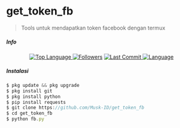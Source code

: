 # get_token_fb
> Tools untuk mendapatkan token facebook dengan termux
##### Info
<p align="center">
 <a href="https://github.com/Musk-ID">
    <img alt="Top Language" src="https://img.shields.io/github/languages/top/Musk-ID/get_token_fb.svg"/>
  </a>
<a href="https://github.com/Musk-ID/followers">
  <img title="Followers" src="https://img.shields.io/github/followers/Musk-ID?label=Followers&color=blue&style=flat-square"></a>
<a href="https://github.com/Musk-ID/Anime-Tracker/stargazers/">
<a href="https://github.com/Musk-ID">
  <img alt="Last Commit" src="https://img.shields.io/github/last-commit/Musk-ID/get_token_fb.svg"/>
</a>
<a href="https://github.com/Musk-ID">
  <img alt="Language" src="https://img.shields.io/github/languages/count/Musk-ID/get_token_fb.svg"/>
</a>
</div>
</p>

##### Instalasi
```js
$ pkg update && pkg upgrade
$ pkg install git
$ pkg install python
$ pip install requests
$ git clone https://github.com/Musk-ID/get_token_fb
$ cd get_token_fb
$ python fb.py
```
